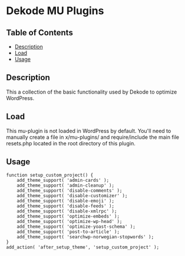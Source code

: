 # Dekode MU Plugins

## Table of Contents
- [Description](#description)
- [Load](#load)
- [Usage](#usage)

## Description
This a collection of the basic functionality used by Dekode to optimize WordPress.

## Load
This mu-plugin is not loaded in WordPress by default. You'll need to manually create a
file in x/mu-plugins/ and require/include the main file resets.php located in the root
directory of this plugin.

## Usage
```
function setup_custom_project() {
	add_theme_support( 'admin-cards' );
	add_theme_support( 'admin-cleanup' );
	add_theme_support( 'disable-comments' );
	add_theme_support( 'disable-customizer' );
	add_theme_support( 'disable-emoji' );
	add_theme_support( 'disable-feeds' );
	add_theme_support( 'disable-xmlrpc' );
	add_theme_support( 'optimize-embeds' );
	add_theme_support( 'optimize-wp-head' );
	add_theme_support( 'optimize-yoast-schema' );
	add_theme_support( 'post-to-article' );
	add_theme_support( 'searchwp-norwegian-stopwords' );
}
add_action( 'after_setup_theme', 'setup_custom_project' );

```

